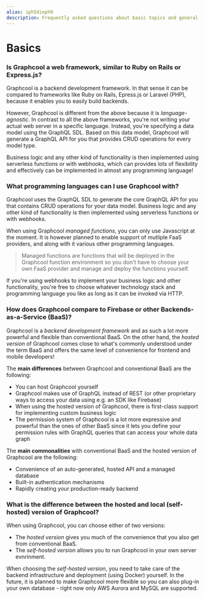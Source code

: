 ```yaml
---
alias: iph5dieph9
description: Frequently asked questions about basic topics and general issues of the Graphcool platform.
---
```


# Basics

### Is Graphcool a web framework, similar to Ruby on Rails or Express.js?

Graphcool is a backend development framework. In that sense it can be compared to frameworks like Ruby on Rails, Epress.js or Laravel (PHP), because it enables you to easily build backends. 

However, Graphcool is different from the above because it is _language-agnostic_. In contrast to all the above frameworks, you're not writing your actual web server in a specific language. Instead, you're specifying a data model using the GraphQL SDL. Based on this data model, Graphcool will generate a GraphQL API for you that provides CRUD operations for every model type.

Business logic and any other kind of functionality is then implemented using serverless functions or with webhooks, which can provides lots of flexibility and effectively can be implemented in almost any programming language!


### What programming languages can I use Graphcool with?

Graphcool uses the GraphQL SDL to generate the core GraphQL API for you that contains CRUD operations for your data model. Business logic and any other kind of functionality is then implemented using serverless functions or with webhooks.

When using Graphcool _managed functions_, you can only use Javascript at the moment. It is however planned to enable support of mutliple FaaS providers, and along with it various other programming languages.

> Managed functions are functions that will be deployed in the Graphcool function environment so you don't have to choose your own FaaS provider and manage and deploy the functions yourself.

If you're using webhooks to implement your business logic and other functionality, you're free to choose whatever technology stack and programming language you like as long as it can be invoked via HTTP.


### How does Graphcool compare to Firebase or other Backends-as-a-Service (BaaS)?

Graphcool is a _backend development framework_ and as such a lot more powerful and flexible than conventional BaaS. On the other hand, the _hosted version_ of Graphcool comes close to what's commonly understood under the term BaaS and offers the same level of convenience for frontend and mobile developers! 

The **main differences** between Graphcool and conventional BaaS are the following:

- You can host Graphcool yourself
- Graphcool makes use of GraphQL instead of REST (or other proprietary ways to access your data using e.g. an SDK like Firebase)
- When using the hosted version of Graphcool, there is first-class support for implementing custom business logic
- The permission system of Graphcool is a lot more expressive and powerful than the ones of other BaaS since it lets you define your permission rules with GraphQL queries that can access your whole data graph

The **main commonalities** with conventional BaaS and the hosted version of Graphcool are the following:

- Convenience of an auto-generated, hosted API and a managed database
- Built-in authentication mechanisms
- Rapidly creating your production-ready backend



### What is the difference between the hosted and local (self-hosted) version of Graphcool?

When using Graphcool, you can choose either of two versions:

- The _hosted version_ gives you much of the convenience that you also get from conventional BaaS.
- The _self-hosted version_ allows you to run Graphcool in your own server evnrinment.

When choosing the _self-hosted version_, you need to take care of the backend infrastructure and deployment (using Docker) yourself. In the future, it is planned to make Graphcool more flexible so you can also plug-in your own database - right now only AWS Aurora and MySQL are supported.

















